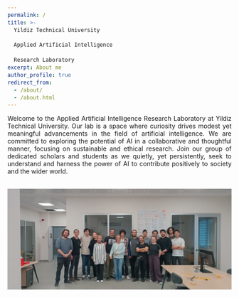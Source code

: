 ```yaml
---
permalink: /
title: >-
  Yildiz Technical University 

  Applied Artificial Intelligence 

  Research Laboratory
excerpt: About me
author_profile: true
redirect_from:
  - /about/
  - /about.html
---
```

<div style="text-align: justify"> Welcome to the Applied Artificial Intelligence Research Laboratory at Yildiz Technical University. Our lab is a space where curiosity drives modest yet meaningful advancements in the field of artificial intelligence. We are committed to exploring the potential of AI in a collaborative and thoughtful manner, focusing on sustainable and ethical research. Join our group of dedicated scholars and students as we quietly, yet persistently, seek to understand and harness the power of AI to contribute positively to society and the wider world.</div>

<br>
<p align="center"><img src="../images/group_photo.png" alt="drawing" width="800"></p>